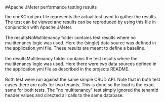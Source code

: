 #Apache JMeter performance testing results

the oneKCrud.jmx file represents the actual test used to gather the results.
The test can be viewed and results can be reproduced by using this file in conjunction with Apache JMeter.
<br><br>
The resultsNoMultitenancy folder contains test results where no multitenancy logic was used.
Here the (single) data source was defined in the application.yml file.
These results are meant to define a baseline.
<br><br>
the resultsMultitenancy folder contains the test results where the multitenancy logic was used.
Here there were two data sources defined in the application.yml file as described in the projects README.
<br><br>
Both test were run against the same simple CRUD API. Note that in both test cases there are calls for two tenants.
This is done so the load is the exact same for both tests.
The "no multitenancy" test simply ignored the tenantId header values and directed all calls to the same database.